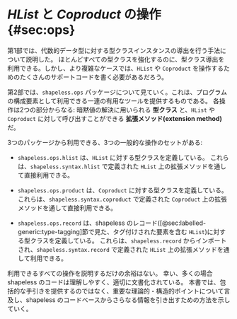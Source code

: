 # *HList* と *Coproduct* の操作 {#sec:ops}

第1部では、代数的データ型に対する型クラスインスタンスの導出を行う手法について説明した。
ほとんどすべての型クラスを強化するのに、型クラス導出を利用できる。しかし、より複雑なケースでは、`HList` や `Coproduct` を操作するためのたくさんのサポートコードを書く必要があるだろう。

第2部では、`shapeless.ops` パッケージについて見ていく。これは、プログラムの構成要素として利用できる一連の有用なツールを提供するものである。
各操作は2つの部分からなる:
暗黙値の解決に用いられる **型クラス** と、`HList` や `Coproduct` に対して呼び出すことができる **拡張メソッド(extension method)** だ。

3つのパッケージから利用できる、3つの一般的な操作のセットがある:

  - `shapeless.ops.hlist` は、`HList` に対する型クラスを定義している。
    これらは、`shapeless.syntax.hlist` で定義された `HList` 上の拡張メソッドを通して直接利用できる。

  - `shapeless.ops.product` は、`Coproduct` に対する型クラスを定義している。
    これらは、`shapeless.syntax.coproduct` で定義された `Coproduct` 上の拡張メソッドを通して直接利用できる。

  - `shapeless.ops.record` は、shapeless のレコード([@sec:labelled-generic:type-tagging]節で見た、タグ付けされた要素を含む `HList`)に対する型クラスを定義している。
    これらは、`shapeless.record` からインポートされ、`shapeless.syntax.record` で定義された `HList` 上の拡張メソッドを通して利用できる。

利用できるすべての操作を説明するだけの余裕はない。
幸い、多くの場合 shapeless のコードは理解しやすく、適切に文書化されている。
本書では、包括的な手引きを提供するのではなく、重要な理論的・構造的ポイントについて言及し、shapeless のコードベースからさらなる情報を引き出すための方法を示していく。
